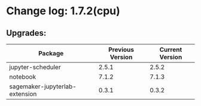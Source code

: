 # Change log: 1.7.2(cpu)

## Upgrades: 

Package | Previous Version | Current Version
---|---|---
jupyter-scheduler|2.5.1|2.5.2
notebook|7.1.2|7.1.3
sagemaker-jupyterlab-extension|0.3.1|0.3.2
